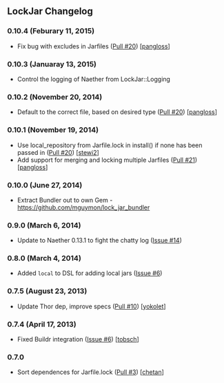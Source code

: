 ## LockJar Changelog

### 0.10.4 (Feburary 11, 2015)

* Fix bug with excludes in Jarfiles (<a href="https://github.com/mguymon/lock_jar/pull/25">Pull #20</a>) [<a href="https://github.com/pangloss">pangloss</a>]

### 0.10.3 (Januaray 13, 2015)

* Control the logging of Naether from LockJar::Logging

### 0.10.2 (November 20, 2014)

* Default to the correct file, based on desired type (<a href="https://github.com/mguymon/lock_jar/pull/22">Pull #20</a>) [<a href="https://github.com/pangloss">pangloss</a>]

### 0.10.1 (November 19, 2014)

* Use local_repository from Jarfile.lock in install() if none has been passed in (<a href="https://github.com/mguymon/lock_jar/pull/20">Pull #20</a>) [<a href="https://github.com/stewi2">stewi2</a>]
* Add support for merging and locking multiple Jarfiles (<a href="https://github.com/mguymon/lock_jar/pull/21">Pull #21</a>) [<a href="https://github.com/pangloss">pangloss</a>]

### 0.10.0 (June 27, 2014)

* Extract Bundler out to own Gem - https://github.com/mguymon/lock_jar_bundler

### 0.9.0 (March 6, 2014)

* Update to Naether 0.13.1 to fight the chatty log (<a href="https://github.com/mguymon/lock_jar/issues/14">Issue #14</a>)

### 0.8.0 (March 4, 2014)

* Added `local` to DSL for adding local jars (<a href="https://github.com/mguymon/lock_jar/issues/6">Issue #6</a>)

### 0.7.5 (August 23, 2013)

* Update Thor dep, improve specs (<a href="https://github.com/mguymon/lock_jar/pull/10">Pull #10</a>) [<a href="https://github.com/yokolet">yokolet</a>]

### 0.7.4 (April 17, 2013)

* Fixed Buildr integration (<a href="https://github.com/mguymon/lock_jar/issues/6">Issue #6</a>) [<a href="https://github.com/tobsch">tobsch</a>]

### 0.7.0

* Sort dependences for Jarfile.lock (<a href="https://github.com/mguymon/lock_jar/pull/3">Pull #3</a>) [<a href="https://github.com/chetan">chetan</a>]

